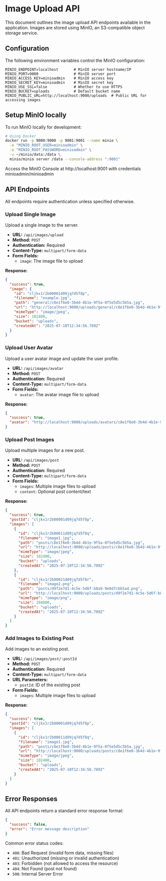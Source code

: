 # Image Upload API

This document outlines the image upload API endpoints available in the application. Images are stored using MinIO, an S3-compatible object storage service.

## Configuration

The following environment variables control the MinIO configuration:

```
MINIO_ENDPOINT=localhost       # MinIO server hostname/IP
MINIO_PORT=9000                # MinIO server port
MINIO_ACCESS_KEY=minioadmin    # MinIO access key
MINIO_SECRET_KEY=minioadmin    # MinIO secret key
MINIO_USE_SSL=false            # Whether to use HTTPS
MINIO_BUCKET=uploads           # Default bucket name
MINIO_PUBLIC_URL=http://localhost:9000/uploads  # Public URL for accessing images
```

## Setup MinIO locally

To run MinIO locally for development:

```bash
# Using Docker
docker run -p 9000:9000 -p 9001:9001 --name minio \
  -e "MINIO_ROOT_USER=minioadmin" \
  -e "MINIO_ROOT_PASSWORD=minioadmin" \
  -v ~/minio/data:/data \
  minio/minio server /data --console-address ":9001"
```

Access the MinIO Console at http://localhost:9001 with credentials minioadmin/minioadmin

## API Endpoints

All endpoints require authentication unless specified otherwise.

### Upload Single Image

Upload a single image to the server.

- **URL:** `/api/images/upload`
- **Method:** `POST`
- **Authentication:** Required
- **Content-Type:** `multipart/form-data`
- **Form Fields:**
  - `image`: The image file to upload

**Response:**

```json
{
  "success": true,
  "image": {
    "id": "cljkx1r2b00001d09jq7d5f8p",
    "filename": "example.jpg",
    "path": "general/c8e1f6e0-3b4d-4b1e-9f5a-0f5e5d5c5b5a.jpg",
    "url": "http://localhost:9000/uploads/general/c8e1f6e0-3b4d-4b1e-9f5a-0f5e5d5c5b5a.jpg",
    "mimeType": "image/jpeg",
    "size": 102400,
    "bucket": "uploads",
    "createdAt": "2025-07-10T12:34:56.789Z"
  }
}
```

### Upload User Avatar

Upload a user avatar image and update the user profile.

- **URL:** `/api/images/avatar`
- **Method:** `POST`
- **Authentication:** Required
- **Content-Type:** `multipart/form-data`
- **Form Fields:**
  - `avatar`: The avatar image file to upload

**Response:**

```json
{
  "success": true,
  "avatar": "http://localhost:9000/uploads/avatars/c8e1f6e0-3b4d-4b1e-9f5a-0f5e5d5c5b5a.jpg"
}
```

### Upload Post Images

Upload multiple images for a new post.

- **URL:** `/api/images/post`
- **Method:** `POST`
- **Authentication:** Required
- **Content-Type:** `multipart/form-data`
- **Form Fields:**
  - `images`: Multiple image files to upload
  - `content`: Optional post content/text

**Response:**

```json
{
  "success": true,
  "postId": "cljkx1r2b00001d09jq7d5f8p",
  "images": [
    {
      "id": "cljkx1r2b00011d09jq7d5f8q",
      "filename": "image1.jpg",
      "path": "posts/c8e1f6e0-3b4d-4b1e-9f5a-0f5e5d5c5b5a.jpg",
      "url": "http://localhost:9000/uploads/posts/c8e1f6e0-3b4d-4b1e-9f5a-0f5e5d5c5b5a.jpg",
      "mimeType": "image/jpeg",
      "size": 102400,
      "bucket": "uploads",
      "createdAt": "2025-07-10T12:34:56.789Z"
    },
    {
      "id": "cljkx1r2b00021d09jq7d5f8r",
      "filename": "image2.png",
      "path": "posts/d9f2e7d1-4c5e-5d6f-b8a9-9e8d7c6b5a4.png",
      "url": "http://localhost:9000/uploads/posts/d9f2e7d1-4c5e-5d6f-b8a9-9e8d7c6b5a4.png",
      "mimeType": "image/png",
      "size": 204800,
      "bucket": "uploads",
      "createdAt": "2025-07-10T12:34:56.789Z"
    }
  ]
}
```

### Add Images to Existing Post

Add images to an existing post.

- **URL:** `/api/images/post/:postId`
- **Method:** `POST`
- **Authentication:** Required
- **Content-Type:** `multipart/form-data`
- **URL Parameters:**
  - `postId`: ID of the existing post
- **Form Fields:**
  - `images`: Multiple image files to upload

**Response:**

```json
{
  "success": true,
  "postId": "cljkx1r2b00001d09jq7d5f8p",
  "images": [
    {
      "id": "cljkx1r2b00011d09jq7d5f8q",
      "filename": "image1.jpg",
      "path": "posts/c8e1f6e0-3b4d-4b1e-9f5a-0f5e5d5c5b5a.jpg",
      "url": "http://localhost:9000/uploads/posts/c8e1f6e0-3b4d-4b1e-9f5a-0f5e5d5c5b5a.jpg",
      "mimeType": "image/jpeg",
      "size": 102400,
      "bucket": "uploads",
      "createdAt": "2025-07-10T12:34:56.789Z"
    }
  ]
}
```

## Error Responses

All API endpoints return a standard error response format:

```json
{
  "success": false,
  "error": "Error message description"
}
```

Common error status codes:

- `400`: Bad Request (invalid form data, missing files)
- `401`: Unauthorized (missing or invalid authentication)
- `403`: Forbidden (not allowed to access the resource)
- `404`: Not Found (post not found)
- `500`: Internal Server Error
